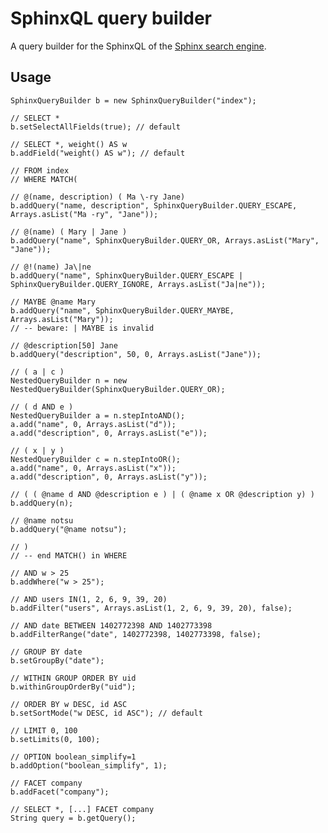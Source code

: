 SphinxQL query builder
======================

A query builder for the SphinxQL of the [Sphinx search engine](http://sphinxsearch.com/). 

Usage
-----

    SphinxQueryBuilder b = new SphinxQueryBuilder("index");
    
    // SELECT *
    b.setSelectAllFields(true); // default
    
    // SELECT *, weight() AS w
    b.addField("weight() AS w"); // default
    
    // FROM index
    // WHERE MATCH(
    
    // @(name, description) ( Ma \-ry Jane)
    b.addQuery("name, description", SphinxQueryBuilder.QUERY_ESCAPE, Arrays.asList("Ma -ry", "Jane"));
    
    // @(name) ( Mary | Jane )
    b.addQuery("name", SphinxQueryBuilder.QUERY_OR, Arrays.asList("Mary", "Jane"));
    
    // @!(name) Ja\|ne
    b.addQuery("name", SphinxQueryBuilder.QUERY_ESCAPE | SphinxQueryBuilder.QUERY_IGNORE, Arrays.asList("Ja|ne"));

    // MAYBE @name Mary
    b.addQuery("name", SphinxQueryBuilder.QUERY_MAYBE, Arrays.asList("Mary"));
    // -- beware: | MAYBE is invalid

    // @description[50] Jane
    b.addQuery("description", 50, 0, Arrays.asList("Jane"));
    
    // ( a | c )
    NestedQueryBuilder n = new NestedQueryBuilder(SphinxQueryBuilder.QUERY_OR);
    
    // ( d AND e )
    NestedQueryBuilder a = n.stepIntoAND();
    a.add("name", 0, Arrays.asList("d"));
    a.add("description", 0, Arrays.asList("e"));
    
    // ( x | y )
    NestedQueryBuilder c = n.stepIntoOR();
    a.add("name", 0, Arrays.asList("x"));
    a.add("description", 0, Arrays.asList("y"));
    
    // ( ( @name d AND @description e ) | ( @name x OR @description y) )
    b.addQuery(n);
    
    // @name notsu
    b.addQuery("@name notsu");

    // )
    // -- end MATCH() in WHERE

    // AND w > 25
    b.addWhere("w > 25");
    
    // AND users IN(1, 2, 6, 9, 39, 20)
    b.addFilter("users", Arrays.asList(1, 2, 6, 9, 39, 20), false);
    
    // AND date BETWEEN 1402772398 AND 1402773398
    b.addFilterRange("date", 1402772398, 1402773398, false);
    
    // GROUP BY date
    b.setGroupBy("date");
    
    // WITHIN GROUP ORDER BY uid
    b.withinGroupOrderBy("uid");
    
    // ORDER BY w DESC, id ASC
    b.setSortMode("w DESC, id ASC"); // default
    
    // LIMIT 0, 100
    b.setLimits(0, 100);
    
    // OPTION boolean_simplify=1
    b.addOption("boolean_simplify", 1);
    
    // FACET company
    b.addFacet("company");

    // SELECT *, [...] FACET company
    String query = b.getQuery();
